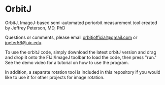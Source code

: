 # OrbitJ

OrbitJ, ImageJ-based semi-automated periorbit measurement tool created by Jeffrey Peterson, MD, PhD

Questions or comments, please email orbitjofficial@gmail.com or jpeter56@uic.edu.

To use the orbitJ code, simply download the latest orbitJ version and drag and drop it onto the FIJI/ImageJ toolbar to load the code, then press "run." See the demo video for a tutorial on how to use the program. 

In addition, a separate rotation tool is included in this repository if you would like to use it for other projects for image rotation. 

